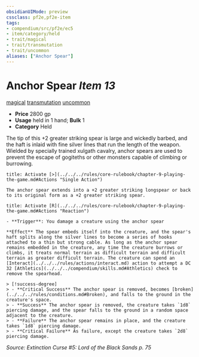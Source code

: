 ```yaml
---
obsidianUIMode: preview
cssclass: pf2e,pf2e-item
tags:
- compendium/src/pf2e/ec5
- item/category/held
- trait/magical
- trait/transmutation
- trait/uncommon
aliases: ["Anchor Spear"]
---
```

# Anchor Spear *Item 13*  
[magical](../../../rules/traits/magical.md)  [transmutation](../../../rules/traits/transmutation.md)  [uncommon](../../../rules/traits/uncommon.md)  

- **Price** 2800 gp
- **Usage** held in 1 hand; **Bulk** 1
- **Category** Held

The tip of this +2 greater striking spear is large and wickedly barbed, and the haft is inlaid with fine silver lines that run the length of the weapon. Wielded by specially trained xulgath cavalry, anchor spears are used to prevent the escape of gogiteths or other monsters capable of climbing or burrowing.

```ad-embed-ability
title: Activate [>](../../../rules/core-rulebook/chapter-9-playing-the-game.md#Actions "Single Action")

The anchor spear extends into a +2 greater striking longspear or back to its original form as a +2 greater striking spear.
```

```ad-embed-ability
title: Activate [R](../../../rules/core-rulebook/chapter-9-playing-the-game.md#Actions "Reaction")

- **Trigger**: You damage a creature using the anchor spear

**Effect** The spear embeds itself into the creature, and the spear's haft splits along the silver lines to become a series of hooks attached to a thin but strong cable. As long as the anchor spear remains embedded in the creature, any time the creature burrows or climbs, it treats normal terrain as difficult terrain and difficult terrain as greater difficult terrain. The creature can spend an [Interact](../../../rules/actions/interact.md) action to attempt a DC 32 [Athletics](../../../compendium/skills.md#Athletics) check to remove the spearhead.

> [!success-degree] 
> - **Critical Success** The anchor spear is removed, becomes [broken](../../../rules/conditions.md#Broken), and falls to the ground in the creature's space.
> - **Success** The anchor spear is removed, the creature takes `1d8` piercing damage, and the spear falls to the ground in a random space adjacent to the creature.
> - **Failure** The anchor spear remains in place, and the creature takes `1d8` piercing damage.
> - **Critical Failure** As failure, except the creature takes `2d8` piercing damage.
```

*Source: Extinction Curse #5: Lord of the Black Sands p. 75*
